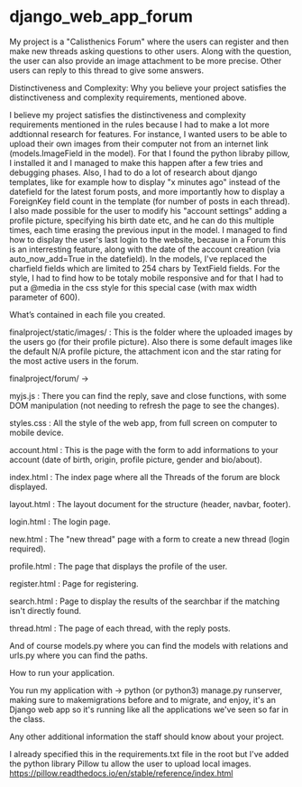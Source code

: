 # django_web_app_forum

My project is a "Calisthenics Forum" where the users can register and then make new threads asking questions to other users. Along with the question, the user can also provide an image attachment to be more precise. Other users can reply to this thread to give some answers.

Distinctiveness and Complexity: Why you believe your project satisfies the distinctiveness and complexity requirements, mentioned above.

I believe my project satisfies the distinctiveness and complexity requirements mentioned in the rules because I had to make a lot more addtionnal research for features. For instance, I wanted users to be able to upload their own images from their computer not from an internet link (models.ImageField in the model). For that I found the python libraby pillow, I installed it and I managed to make this happen after a few tries and debugging phases. Also, I had to do a lot of research about django templates, like for example how to display "x minutes ago" instead of the datefield for the latest forum posts, and more importantly how to display a ForeignKey field count in the template (for number of posts in each thread). I also made possible for the user to modify his "account settings" adding a profile picture, specifying his birth date etc, and he can do this multiple times, each time erasing the previous input in the model. I managed to find how to display the user's last login to the website, because in a Forum this is an interresting feature, along with the date of the account creation (via auto_now_add=True in the datefield). In the models, I've replaced the charfield fields which are limited to 254 chars by TextField fields. For the style, I had to find how to be totaly mobile responsive and for that I had to put a @media in the css style for this special case (with max width parameter of 600).

What’s contained in each file you created.

finalproject/static/images/ : This is the folder where the uploaded images by the users go (for their profile picture). Also there is some default images like the default N/A profile picture, the attachment icon and the star rating for the most active users in the forum.

finalproject/forum/ ->

myjs.js : There you can find the reply, save and close functions, with some DOM manipulation (not needing to refresh the page to see the changes).

styles.css : All the style of the web app, from full screen on computer to mobile device.

account.html : This is the page with the form to add informations to your account (date of birth, origin, profile picture, gender and bio/about).

index.html : The index page where all the Threads of the forum are block displayed.

layout.html : The layout document for the structure (header, navbar, footer).

login.html : The login page.

new.html : The "new thread" page with a form to create a new thread (login required).

profile.html : The page that displays the profile of the user.

register.html : Page for registering.

search.html : Page to display the results of the searchbar if the matching isn't directly found.

thread.html : The page of each thread, with the reply posts.

And of course models.py where you can find the models with relations and urls.py where you can find the paths.

How to run your application.

You run my application with -> python (or python3) manage.py runserver, making sure to makemigrations before and to migrate, and enjoy, it's an Django web app so it's running like all the applications we've seen so far in the class.

Any other additional information the staff should know about your project.

I already specified this in the requirements.txt file in the root but I've added the python library Pillow tu allow the user to upload local images. https://pillow.readthedocs.io/en/stable/reference/index.html
